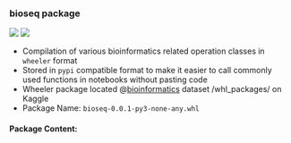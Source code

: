 
### bioseq package 
![](https://camo.githubusercontent.com/d38e6cc39779250a2835bf8ed3a72d10dbe3b05fa6527baa3f6f1e8e8bd056bf/68747470733a2f2f696d672e736869656c64732e696f2f62616467652f436f64652d507974686f6e2d696e666f726d6174696f6e616c3f7374796c653d666c6174266c6f676f3d707974686f6e266c6f676f436f6c6f723d776869746526636f6c6f723d326262633861) ![](https://badgen.net/badge/status/WIP/orange) 

- Compilation of various bioinformatics related operation classes in <code>wheeler</code> format
- Stored in <code>pypi</code> compatible format to make it easier to call commonly used functions in notebooks without pasting code
- Wheeler package located @[bioinformatics](https://www.kaggle.com/shtrausslearning/bioinformatics) dataset /whl_packages/ on Kaggle
- Package Name: <code>bioseq-0.0.1-py3-none-any.whl</code>

#### Package Content:
